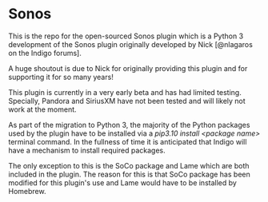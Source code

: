 # Sonos
This is the repo for the open-sourced Sonos plugin which is a Python 3 development of the Sonos plugin originally developed by Nick [@nlagaros on the Indigo forums].

A huge shoutout is due to Nick for originally providing this plugin and for supporting it for so many years!

This plugin is currently in  a very early beta and has had limited testing. Specially, Pandora and SiriusXM have not been tested and will likely not work at the moment.

As part of the migration to Python 3, the majority of the Python packages used by the plugin have to be installed via a *pip3.10 install \<package name\>* terminal command. In the fullness of time it is anticipated that Indigo will have a mechanism to install required packages.

The only exception to this is the SoCo package and Lame which are both included in the plugin. The reason for this is that SoCo package has been modified for this plugin's use and Lame would have to be installed by Homebrew. 

